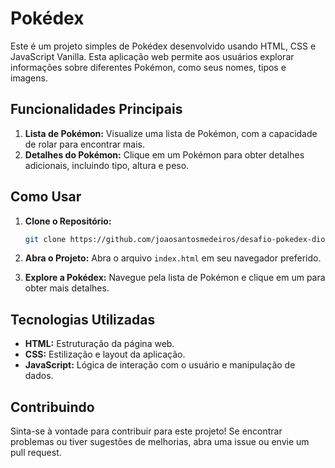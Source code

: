# Pokédex

Este é um projeto simples de Pokédex desenvolvido usando HTML, CSS e JavaScript Vanilla. Esta aplicação web permite aos usuários explorar informações sobre diferentes Pokémon, como seus nomes, tipos e imagens.

## Funcionalidades Principais

1. **Lista de Pokémon:** Visualize uma lista de Pokémon, com a capacidade de rolar para encontrar mais.
2. **Detalhes do Pokémon:** Clique em um Pokémon para obter detalhes adicionais, incluindo tipo, altura e peso.

## Como Usar

1. **Clone o Repositório:**
   ```bash
   git clone https://github.com/joaosantosmedeiros/desafio-pokedex-dio.git
   ```

2. **Abra o Projeto:**
   Abra o arquivo `index.html` em seu navegador preferido.

3. **Explore a Pokédex:**
   Navegue pela lista de Pokémon e clique em um para obter mais detalhes.


## Tecnologias Utilizadas

- **HTML:** Estruturação da página web.
- **CSS:** Estilização e layout da aplicação.
- **JavaScript:** Lógica de interação com o usuário e manipulação de dados.

## Contribuindo
Sinta-se à vontade para contribuir para este projeto! Se encontrar problemas ou tiver sugestões de melhorias, abra uma issue ou envie um pull request.
